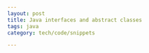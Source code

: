 ```yaml
---
layout: post
title: Java interfaces and abstract classes
tags: java
category: tech/code/snippets

---
```


<script src="https://gist.github.com/selimslab/639d12b92ce427370e3323118f11679d.js"></script>
